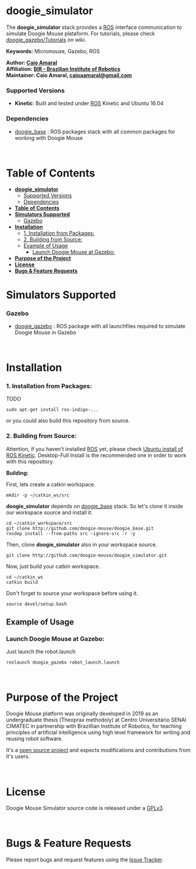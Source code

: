 # **doogie_simulator**

The **doogie_simulator** stack provides a [ROS] interface communication to simulate Doogie Mouse plataform. For tutorials, please check [doogie_gazebo/Tutorials] on wiki.

**Keywords:** Micromouse, Gazebo, ROS

**Author: [Caio Amaral]<br />
Affiliation: [BIR - Brazilian Institute of Robotics]<br />
Maintainer: Caio Amaral, caioaamaral@gmail.com**

### Supported Versions

- **Kinetic**: Built and tested under [ROS] Kinetic and Ubuntu 16.04

<!-- [![Build Status](http://rsl-ci.ethz.ch/buildStatus/icon?job=ros_best_practices)](http://rsl-ci.ethz.ch/job/ros_best_practices/) TODO -->

### Dependencies 
- [doogie_base] : ROS packages stack with all common packages for working with Doogie Mouse

</br>

# **Table of Contents**
- [**doogie_simulator**](#doogiesimulator)
    - [Supported Versions](#supported-versions)
    - [Dependencies](#dependencies)
- [**Table of Contents**](#table-of-contents)
- [**Simulators Supported**](#simulators-supported)
    - [Gazebo](#gazebo)
- [**Installation**](#installation)
    - [1. Installation from Packages:](#1-installation-from-packages)
    - [2. Building from Source:](#2-building-from-source)
  - [Example of Usage](#example-of-usage)
    - [Launch Doogie Mouse at Gazebo:](#launch-doogie-mouse-at-gazebo)
- [**Purpose of the Project**](#purpose-of-the-project)
- [**License**](#license)
- [**Bugs & Feature Requests**](#bugs--feature-requests)

# **Simulators Supported**

### Gazebo

- [doogie_gazebo] : ROS package with all launchfiles required to simulate Doogie Mouse in Gazebo

</br>

# **Installation**

### 1. Installation from Packages:

TODO

    sudo apt-get install ros-indigo-...


or you could also build this repository from source.

### 2. Building from Source:

Attention, if you haven't installed [ROS] yet, please check [Ubuntu install of ROS Kinetic](http://wiki.ros.org/kinetic/Installation/Ubuntu). Desktop-Full Install is the recommended one in order to work with this repository.    

**Building:**

First, lets create a catkin workspace.

    mkdir -p ~/catkin_ws/src

**doogie_simulator** depends on [doogie_base] stack. So let's clone it inside our workspace source and install it.

	cd ~/catkin_workspace/src
	git clone http://github.com/doogie-mouse/doogie_base.git
    rosdep install --from-paths src -ignore-src -r -y

Then, clone **doogie_simulator** also in your workspace source.
        
    git clone http://github.com/doogie-mouse/doogie_simulator.git

Now, just build your catkin workspace.

    cd ~/catkin_ws
    catkin build

Don't forget to source your workspace before using it.
    
    source devel/setup.bash


## Example of Usage

### Launch Doogie Mouse at Gazebo:

Just launch the robot.launch

	roslaunch doogie_gazebo robot_launch.launch

</br>

# **Purpose of the Project**

Doogie Mouse platform was originally developed in 2019 as an undergraduate thesis (Theoprax methodoly) at Centro Universitário SENAI CIMATEC in partnership with Brazillian Institute of Robotics, for teaching principles of artificial intelligence using high level framework for writing and reusing robot software.

It's a [open source project](/LICENSE) and expects modifications and contributions from it's users. 

</br>

# **License**

Doogie Mouse Simulator source code is released under a [GPLv3](/LICENSE).

</br>

# **Bugs & Feature Requests**

Please report bugs and request features using the [Issue Tracker].

[BIR - Brazilian Institute of Robotics]: https://github.com/Brazilian-Institute-of-Robotics
[Caio Amaral]: https://github.com/caioaamaral
[doogie_base]: http://github.com/doogie-mouse/doogie_base.git
[doogie_gazebo]: doogie_gazebo
[doogie_gazebo/Tutorials]: http://github.com/doogie-mouse/doogie_simulator/wiki/doogie_gazebo
[Issue Tracker]: http://github.com/doogie-mouse/doogie_simulator/issues
[ROS]: http://www.ros.org